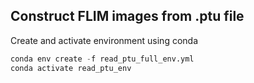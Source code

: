 ## Construct FLIM images from .ptu file

Create and activate environment using conda

```python
conda env create -f read_ptu_full_env.yml
conda activate read_ptu_env
```

